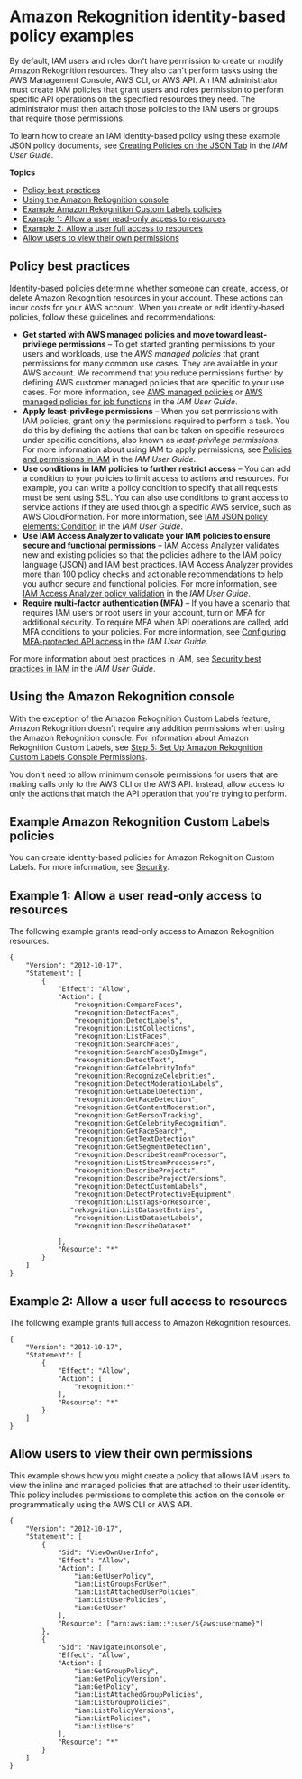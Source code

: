 # Amazon Rekognition identity\-based policy examples<a name="security_iam_id-based-policy-examples"></a>

By default, IAM users and roles don't have permission to create or modify Amazon Rekognition resources\. They also can't perform tasks using the AWS Management Console, AWS CLI, or AWS API\. An IAM administrator must create IAM policies that grant users and roles permission to perform specific API operations on the specified resources they need\. The administrator must then attach those policies to the IAM users or groups that require those permissions\.

To learn how to create an IAM identity\-based policy using these example JSON policy documents, see [Creating Policies on the JSON Tab](https://docs.aws.amazon.com/IAM/latest/UserGuide/access_policies_create.html#access_policies_create-json-editor) in the *IAM User Guide*\.

**Topics**
+ [Policy best practices](#security_iam_service-with-iam-policy-best-practices)
+ [Using the Amazon Rekognition console](#security_iam_id-based-policy-examples-console)
+ [Example Amazon Rekognition Custom Labels policies](#security_iam_id-based-policy-examples-custom-labels)
+ [Example 1: Allow a user read\-only access to resources](#security_iam_id-based-policy-examples-read-only)
+ [Example 2: Allow a user full access to resources](#security_iam_id-based-policy-examples-full-acess)
+ [Allow users to view their own permissions](#security_iam_id-based-policy-examples-view-own-permissions)

## Policy best practices<a name="security_iam_service-with-iam-policy-best-practices"></a>

Identity\-based policies determine whether someone can create, access, or delete Amazon Rekognition resources in your account\. These actions can incur costs for your AWS account\. When you create or edit identity\-based policies, follow these guidelines and recommendations:
+ **Get started with AWS managed policies and move toward least\-privilege permissions** – To get started granting permissions to your users and workloads, use the *AWS managed policies* that grant permissions for many common use cases\. They are available in your AWS account\. We recommend that you reduce permissions further by defining AWS customer managed policies that are specific to your use cases\. For more information, see [AWS managed policies](https://docs.aws.amazon.com/IAM/latest/UserGuide/access_policies_managed-vs-inline.html#aws-managed-policies) or [AWS managed policies for job functions](https://docs.aws.amazon.com/IAM/latest/UserGuide/access_policies_job-functions.html) in the *IAM User Guide*\.
+ **Apply least\-privilege permissions** – When you set permissions with IAM policies, grant only the permissions required to perform a task\. You do this by defining the actions that can be taken on specific resources under specific conditions, also known as *least\-privilege permissions*\. For more information about using IAM to apply permissions, see [ Policies and permissions in IAM](https://docs.aws.amazon.com/IAM/latest/UserGuide/access_policies.html) in the *IAM User Guide*\.
+ **Use conditions in IAM policies to further restrict access** – You can add a condition to your policies to limit access to actions and resources\. For example, you can write a policy condition to specify that all requests must be sent using SSL\. You can also use conditions to grant access to service actions if they are used through a specific AWS service, such as AWS CloudFormation\. For more information, see [ IAM JSON policy elements: Condition](https://docs.aws.amazon.com/IAM/latest/UserGuide/reference_policies_elements_condition.html) in the *IAM User Guide*\.
+ **Use IAM Access Analyzer to validate your IAM policies to ensure secure and functional permissions** – IAM Access Analyzer validates new and existing policies so that the policies adhere to the IAM policy language \(JSON\) and IAM best practices\. IAM Access Analyzer provides more than 100 policy checks and actionable recommendations to help you author secure and functional policies\. For more information, see [IAM Access Analyzer policy validation](https://docs.aws.amazon.com/IAM/latest/UserGuide/access-analyzer-policy-validation.html) in the *IAM User Guide*\.
+ **Require multi\-factor authentication \(MFA\)** – If you have a scenario that requires IAM users or root users in your account, turn on MFA for additional security\. To require MFA when API operations are called, add MFA conditions to your policies\. For more information, see [ Configuring MFA\-protected API access](https://docs.aws.amazon.com/IAM/latest/UserGuide/id_credentials_mfa_configure-api-require.html) in the *IAM User Guide*\.

For more information about best practices in IAM, see [Security best practices in IAM](https://docs.aws.amazon.com/IAM/latest/UserGuide/best-practices.html) in the *IAM User Guide*\.

## Using the Amazon Rekognition console<a name="security_iam_id-based-policy-examples-console"></a>

With the exception of the Amazon Rekognition Custom Labels feature, Amazon Rekognition doesn't require any addition permissions when using the Amazon Rekognition console\. For information about Amazon Rekognition Custom Labels, see [Step 5: Set Up Amazon Rekognition Custom Labels Console Permissions](https://docs.aws.amazon.com/rekognition/latest/dg/su-console-policy.html)\. 

You don't need to allow minimum console permissions for users that are making calls only to the AWS CLI or the AWS API\. Instead, allow access to only the actions that match the API operation that you're trying to perform\.

## Example Amazon Rekognition Custom Labels policies<a name="security_iam_id-based-policy-examples-custom-labels"></a>

You can create identity\-based policies for Amazon Rekognition Custom Labels\. For more information, see [Security](https://docs.aws.amazon.com/rekognition/latest/customlabels-dg/sc-introduction.html)\. 

## Example 1: Allow a user read\-only access to resources<a name="security_iam_id-based-policy-examples-read-only"></a>

The following example grants read\-only access to Amazon Rekognition resources\. 

```
{
    "Version": "2012-10-17",
    "Statement": [
        {
            "Effect": "Allow",
            "Action": [
                "rekognition:CompareFaces",
                "rekognition:DetectFaces",
                "rekognition:DetectLabels",
                "rekognition:ListCollections",
                "rekognition:ListFaces",
                "rekognition:SearchFaces",
                "rekognition:SearchFacesByImage",
                "rekognition:DetectText", 
                "rekognition:GetCelebrityInfo",
                "rekognition:RecognizeCelebrities",
                "rekognition:DetectModerationLabels",  
                "rekognition:GetLabelDetection",
                "rekognition:GetFaceDetection",
                "rekognition:GetContentModeration",
                "rekognition:GetPersonTracking",
                "rekognition:GetCelebrityRecognition",
                "rekognition:GetFaceSearch",
                "rekognition:GetTextDetection",
                "rekognition:GetSegmentDetection",
                "rekognition:DescribeStreamProcessor",
                "rekognition:ListStreamProcessors",
                "rekognition:DescribeProjects",
                "rekognition:DescribeProjectVersions",
                "rekognition:DetectCustomLabels",
                "rekognition:DetectProtectiveEquipment",
                "rekognition:ListTagsForResource",
               "rekognition:ListDatasetEntries",
                "rekognition:ListDatasetLabels",
                "rekognition:DescribeDataset"

            ],
            "Resource": "*"
        }
    ]
}
```

## Example 2: Allow a user full access to resources<a name="security_iam_id-based-policy-examples-full-acess"></a>

The following example grants full access to Amazon Rekognition resources\.

```
{
    "Version": "2012-10-17",
    "Statement": [
        {
            "Effect": "Allow",
            "Action": [
                "rekognition:*"
            ],
            "Resource": "*"
        }
    ]
}
```

## Allow users to view their own permissions<a name="security_iam_id-based-policy-examples-view-own-permissions"></a>

This example shows how you might create a policy that allows IAM users to view the inline and managed policies that are attached to their user identity\. This policy includes permissions to complete this action on the console or programmatically using the AWS CLI or AWS API\.

```
{
    "Version": "2012-10-17",
    "Statement": [
        {
            "Sid": "ViewOwnUserInfo",
            "Effect": "Allow",
            "Action": [
                "iam:GetUserPolicy",
                "iam:ListGroupsForUser",
                "iam:ListAttachedUserPolicies",
                "iam:ListUserPolicies",
                "iam:GetUser"
            ],
            "Resource": ["arn:aws:iam::*:user/${aws:username}"]
        },
        {
            "Sid": "NavigateInConsole",
            "Effect": "Allow",
            "Action": [
                "iam:GetGroupPolicy",
                "iam:GetPolicyVersion",
                "iam:GetPolicy",
                "iam:ListAttachedGroupPolicies",
                "iam:ListGroupPolicies",
                "iam:ListPolicyVersions",
                "iam:ListPolicies",
                "iam:ListUsers"
            ],
            "Resource": "*"
        }
    ]
}
```